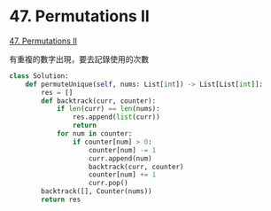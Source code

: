 # 47. Permutations II

[47. Permutations II](https://leetcode.com/problems/permutations-ii/)

有重複的數字出現，要去記錄使用的次數

```python
class Solution:
    def permuteUnique(self, nums: List[int]) -> List[List[int]]:
        res = []
        def backtrack(curr, counter):
            if len(curr) == len(nums):
                res.append(list(curr))
                return
            for num in counter:
                if counter[num] > 0:
                    counter[num] -= 1
                    curr.append(num)
                    backtrack(curr, counter)
                    counter[num] += 1
                    curr.pop()
        backtrack([], Counter(nums))
        return res
```

